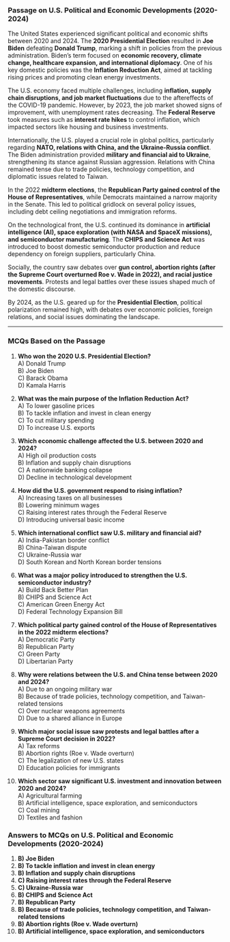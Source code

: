 ### **Passage on U.S. Political and Economic Developments (2020-2024)**  

The United States experienced significant political and economic shifts between 2020 and 2024. The **2020 Presidential Election** resulted in **Joe Biden** defeating **Donald Trump**, marking a shift in policies from the previous administration. Biden’s term focused on **economic recovery, climate change, healthcare expansion, and international diplomacy**. One of his key domestic policies was the **Inflation Reduction Act**, aimed at tackling rising prices and promoting clean energy investments.  

The U.S. economy faced multiple challenges, including **inflation, supply chain disruptions, and job market fluctuations** due to the aftereffects of the COVID-19 pandemic. However, by 2023, the job market showed signs of improvement, with unemployment rates decreasing. The **Federal Reserve** took measures such as **interest rate hikes** to control inflation, which impacted sectors like housing and business investments.  

Internationally, the U.S. played a crucial role in global politics, particularly regarding **NATO, relations with China, and the Ukraine-Russia conflict**. The Biden administration provided **military and financial aid to Ukraine**, strengthening its stance against Russian aggression. Relations with China remained tense due to trade policies, technology competition, and diplomatic issues related to Taiwan.  

In the 2022 **midterm elections**, the **Republican Party gained control of the House of Representatives**, while Democrats maintained a narrow majority in the Senate. This led to political gridlock on several policy issues, including debt ceiling negotiations and immigration reforms.  

On the technological front, the U.S. continued its dominance in **artificial intelligence (AI), space exploration (with NASA and SpaceX missions), and semiconductor manufacturing**. The **CHIPS and Science Act** was introduced to boost domestic semiconductor production and reduce dependency on foreign suppliers, particularly China.  

Socially, the country saw debates over **gun control, abortion rights (after the Supreme Court overturned Roe v. Wade in 2022), and racial justice movements**. Protests and legal battles over these issues shaped much of the domestic discourse.  

By 2024, as the U.S. geared up for the **Presidential Election**, political polarization remained high, with debates over economic policies, foreign relations, and social issues dominating the landscape.  

---  

### **MCQs Based on the Passage**  

1. **Who won the 2020 U.S. Presidential Election?**  
   A) Donald Trump  
   B) Joe Biden  
   C) Barack Obama  
   D) Kamala Harris  

2. **What was the main purpose of the Inflation Reduction Act?**  
   A) To lower gasoline prices  
   B) To tackle inflation and invest in clean energy  
   C) To cut military spending  
   D) To increase U.S. exports  

3. **Which economic challenge affected the U.S. between 2020 and 2024?**  
   A) High oil production costs  
   B) Inflation and supply chain disruptions  
   C) A nationwide banking collapse  
   D) Decline in technological development  

4. **How did the U.S. government respond to rising inflation?**  
   A) Increasing taxes on all businesses  
   B) Lowering minimum wages  
   C) Raising interest rates through the Federal Reserve  
   D) Introducing universal basic income  

5. **Which international conflict saw U.S. military and financial aid?**  
   A) India-Pakistan border conflict  
   B) China-Taiwan dispute  
   C) Ukraine-Russia war  
   D) South Korean and North Korean border tensions  

6. **What was a major policy introduced to strengthen the U.S. semiconductor industry?**  
   A) Build Back Better Plan  
   B) CHIPS and Science Act  
   C) American Green Energy Act  
   D) Federal Technology Expansion Bill  

7. **Which political party gained control of the House of Representatives in the 2022 midterm elections?**  
   A) Democratic Party  
   B) Republican Party  
   C) Green Party  
   D) Libertarian Party  

8. **Why were relations between the U.S. and China tense between 2020 and 2024?**  
   A) Due to an ongoing military war  
   B) Because of trade policies, technology competition, and Taiwan-related tensions  
   C) Over nuclear weapons agreements  
   D) Due to a shared alliance in Europe  

9. **Which major social issue saw protests and legal battles after a Supreme Court decision in 2022?**  
   A) Tax reforms  
   B) Abortion rights (Roe v. Wade overturn)  
   C) The legalization of new U.S. states  
   D) Education policies for immigrants  

10. **Which sector saw significant U.S. investment and innovation between 2020 and 2024?**  
   A) Agricultural farming  
   B) Artificial intelligence, space exploration, and semiconductors  
   C) Coal mining  
   D) Textiles and fashion  

### **Answers to MCQs on U.S. Political and Economic Developments (2020-2024)**  

1. **B) Joe Biden**  
2. **B) To tackle inflation and invest in clean energy**  
3. **B) Inflation and supply chain disruptions**  
4. **C) Raising interest rates through the Federal Reserve**  
5. **C) Ukraine-Russia war**  
6. **B) CHIPS and Science Act**  
7. **B) Republican Party**  
8. **B) Because of trade policies, technology competition, and Taiwan-related tensions**  
9. **B) Abortion rights (Roe v. Wade overturn)**  
10. **B) Artificial intelligence, space exploration, and semiconductors**  

